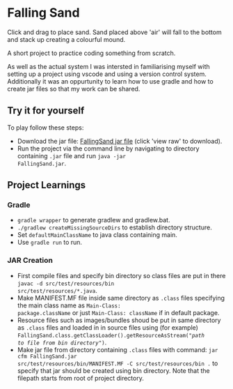 # Falling Sand

Click and drag to place sand. Sand placed above 'air' will fall to the bottom and stack up creating a colourful mound.

A short project to practice coding something from scratch. 

As well as the actual system I was intersted in familiarising myself with setting up a project using vscode and using a version control system. Additionally it was an oppurtunity to learn how to use gradle and how to create jar files so that my work can be shared.

## Try it for yourself

To play follow these steps:
- Download the jar file: [FallingSand jar file](https://github.com/04samuell/fallingsand/blob/main/FallingSand.jar) (click 'view raw' to download).
- Run the project via the command line by navigating to directory containing <code>.jar</code> file and run <code>java -jar FallingSand.jar</code>. 

## Project Learnings 

### Gradle

- <code>gradle wrapper</code> to generate gradlew and gradlew.bat.
- <code>./gradlew createMissingSourceDirs</code> to establish directory structure.
- Set <code>defaultMainClassName</code> to java class containing main.
- Use <code>gradle run</code> to run.

### JAR Creation

- First compile files and specify bin directory so class files are put in there <code>javac -d src/test/resources/bin src/test/resources/*.java</code>.
- Make MANIFEST.MF file inside same directory as <code>.class</code> files specifying the main class name as <code>Main-Class: package.className</code> or just <code>Main-Class: className</code> if in default package.
- Resource files such as images/bundles shoud be put in same directory as <code>.class</code> files and loaded in in source files using (for example) <code>FallingSand.class.getClassLoader().getResourceAsStream("*path to file from bin directory*")</code>. 
- Make jar file from directory containing <code>.class</code> files with command:  <code>jar cfm FallingSand.jar src/test/resources/bin/MANIFEST.MF -C src/test/resources/bin .</code> to specify that jar should be created using bin directory. Note that the filepath starts from root of project directory.

